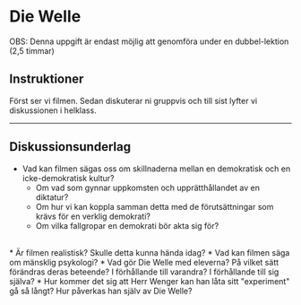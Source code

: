 # Die Welle

OBS: Denna uppgift är endast möjlig att genomföra under en dubbel-lektion (2,5 timmar)

## Instruktioner

Först ser vi filmen. Sedan diskuterar ni gruppvis och till sist lyfter vi diskussionen i helklass.

***

## Diskussionsunderlag

* Vad kan filmen sägas oss om skillnaderna mellan en demokratisk och en icke-demokratisk kultur?
	* Om vad som gynnar uppkomsten och upprätthållandet av en diktatur?
	* Om hur vi kan koppla samman detta med de förutsättningar som krävs för en verklig demokrati?
	* Om vilka fallgropar en demokrati bör akta sig för?
<br>
* Är filmen realistisk? Skulle detta kunna hända idag?
	* Vad kan filmen säga om mänsklig psykologi?
	* Vad gör Die Welle med eleverna? På vilket sätt förändras deras beteende? I förhållande till varandra? I förhållande till sig själva?
	* Hur kommer det sig att Herr Wenger kan han låta sitt "experiment" gå så långt? Hur påverkas han själv av Die Welle?
